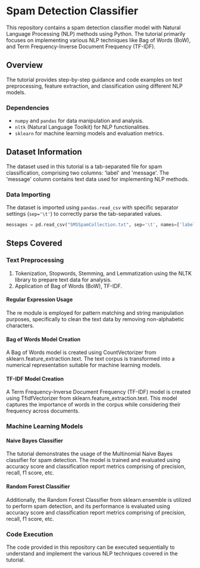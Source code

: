 # Spam Detection Classifier

This repository contains a spam detection classifier model with Natural Language Processing (NLP) methods using Python. The tutorial primarily focuses on implementing various NLP techniques like Bag of Words (BoW), and Term Frequency-Inverse Document Frequency (TF-IDF).

## Overview

The tutorial provides step-by-step guidance and code examples on text preprocessing, feature extraction, and classification using different NLP models.

### Dependencies

- `numpy` and `pandas` for data manipulation and analysis.
- `nltk` (Natural Language Toolkit) for NLP functionalities.
- `sklearn` for machine learning models and evaluation metrics.

## Dataset Information

The dataset used in this tutorial is a tab-separated file for spam classification, comprising two columns: 'label' and 'message'. The 'message' column contains text data used for implementing NLP methods.

### Data Importing

The dataset is imported using `pandas.read_csv` with specific separator settings (`sep='\t'`) to correctly parse the tab-separated values.

```python
messages = pd.read_csv("SMSSpamCollection.txt", sep='\t', names=['label', 'message'])
```
## Steps Covered
### Text Preprocessing
1. Tokenization, Stopwords, Stemming, and Lemmatization using the NLTK library to prepare text data for analysis.
2. Application of Bag of Words (BoW), TF-IDF.
#### Regular Expression Usage
The re module is employed for pattern matching and string manipulation purposes, specifically to clean the text data by removing non-alphabetic characters.

#### Bag of Words Model Creation
A Bag of Words model is created using CountVectorizer from sklearn.feature_extraction.text. The text corpus is transformed into a numerical representation suitable for machine learning models.

#### TF-IDF Model Creation
A Term Frequency-Inverse Document Frequency (TF-IDF) model is created using TfidfVectorizer from sklearn.feature_extraction.text. This model captures the importance of words in the corpus while considering their frequency across documents.

### Machine Learning Models
#### Naive Bayes Classifier
The tutorial demonstrates the usage of the Multinomial Naive Bayes classifier for spam detection. The model is trained and evaluated using accuracy score and classification report metrics comprising of precision, recall, f1 score, etc.

#### Random Forest Classifier
Additionally, the Random Forest Classifier from sklearn.ensemble is utilized to perform spam detection, and its performance is evaluated using accuracy score and classification report metrics comprising of precision, recall, f1 score, etc.

### Code Execution
The code provided in this repository can be executed sequentially to understand and implement the various NLP techniques covered in the tutorial.
